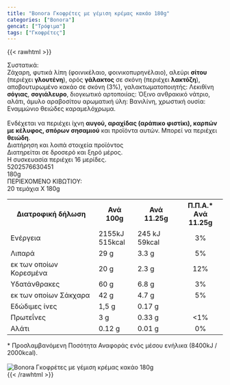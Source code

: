```yaml
---
title: "Bonora Γκοφρέτες με γέμιση κρέμας κακάο 180g"
categories: ["Bonora"]
gencat: ["Τρόφιμα"]
tags: ["Γκοφρέτες"]
---
```

{{< rawhtml >}}

<div class="sload73"><div class="product"><div id="sistatika">Συστατικά:</div><div class="alltext">Ζάχαρη, φυτικά λίπη (φοινικέλαιο, φοινικοπυρηνέλαιο), αλεύρι <b>σίτου</b> (περιέχει <b>γλουτένη</b>), ορός <b>γάλακτος</b> σε σκόνη (περιέχει <b>λακτόζη</b>), αποβουτυρωμένο κακάο σε σκόνη (3%), γαλακτωματοποιητής: Λεκιθίνη <b>σόγιας</b>, <b>σογιάλευρο</b>, διογκωτικό αρτοποιίας: Όξινο ανθρακικό νάτριο, αλάτι, άμυλο αραβοσίτου αρωματική ύλη: Βανιλίνη, χρωστική ουσία: Εναμμώνιο θειώδες καραμελόχρωμα.<br><br>Ενδέχεται να περιέχει ίχνη <b>αυγού, αραχίδας (αράπικο φιστίκι), καρπών με κέλυφος, σπόρων σησαμιού</b> και προϊόντα αυτών. Μπορεί να περιέχει <b>θειώδη</b>.<br></div><div id="loipa">Διατήρηση και λοιπά στοιχεία προϊόντος</div><div class="alltext">Διατηρείται σε δροσερό και ξηρό μέρος.<br>H συσκευασία περιέχει 16 μερίδες.</div><div id="barcode"><div id="barimage1"></div><span id="bartext">5202576630451</span></div><div id="varos"><div id="varosimage1"></div><span id="varostext">180g</span></div><div id="kivotio">ΠΕΡΙΕΧΟΜΕΝΟ ΚΙΒΩΤΙΟΥ:<br>20 τεμάχια Χ 180g</div><div class="tabout"><table id="diatable"><tbody><tr><th>Διατροφική δήλωση</th><th>Ανά 100g</th><th>Ανά 11.25g</th><th>Π.Π.Α.*<br>Aνά 11.25g</th></tr><tr><td class="texr2">Ενέργεια</td><td class="texr">2155kJ<br>515kcal</td><td class="texr">245 kJ<br>59kcal</td><td class="texr" style="text-align:center">3%</td></tr><tr><td class="texr2">Λιπαρά</td><td class="texr">29 g</td><td class="texr">3.3 g</td><td class="texr" style="text-align:center">5%</td></tr><tr><td class="gray">εκ των οποίων Κορεσµένα</td><td class="gray2">20 g</td><td class="gray2">2.3 g</td><td class="gray2" style="text-align:center">12%</td></tr><tr><td class="texr2">Yδατάνθρακες</td><td class="texr">60 g</td><td class="texr">6.8 g</td><td class="texr" style="text-align:center">3%</td></tr><tr><td class="gray">εκ των οποίων Σάκχαρα</td><td class="gray2">42 g</td><td class="gray2">4.7 g</td><td class="gray2" style="text-align:center">5%</td></tr><tr><td class="texr2">Eδώδιμες ίνες</td><td class="texr">1,5 g</td><td class="texr">0.17 g</td><td class="texr" style="text-align:center"></td></tr><tr><td class="texr2">Πρωτεΐνες</td><td class="texr">3 g</td><td class="texr">0.33 g</td><td class="texr" style="text-align:center">&lt;1%</td></tr><tr><td class="texr2">Αλάτι</td><td class="texr">0.12 g</td><td class="texr">0.01 g</td><td class="texr" style="text-align:center">0%</td></tr></tbody></table></div><div class="alltext">* Προσλαμβανόμενη Ποσότητα Αναφοράς ενός μέσου ενήλικα (8400kJ / 2000kcal).</div><br><div class="pimg"><img alt="Bonora Γκοφρέτες με γέμιση κρέμας κακάο 180g" title="Bonora Γκοφρέτες με γέμιση κρέμας κακάο 180g" src="/media/images/bonora-gkofretes-me-gemish-kremas-kakao-180g.jpg"></div></div></div>
{{< /rawhtml >}}


